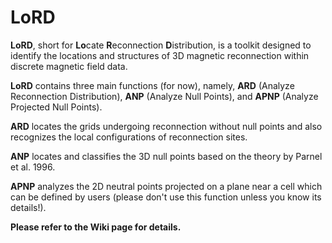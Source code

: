# LoRD

**LoRD**, short for **Lo**cate **R**econnection **D**istribution, is a toolkit designed to identify the locations and structures of 3D magnetic reconnection within discrete magnetic field data.

**LoRD** contains three main functions (for now), namely, **ARD** (Analyze Reconnection Distribution), **ANP** (Analyze Null Points), and **APNP** (Analyze Projected Null Points).

**ARD** locates the grids undergoing reconnection without null points and also recognizes the local configurations of reconnection sites.

**ANP** locates and classifies the 3D null points based on the theory by Parnel et al. 1996.

**APNP** analyzes the 2D neutral points projected on a plane near a cell which can be defined by users (please don't use this function unless you know its details!).

**Please refer to the Wiki page for details.**

